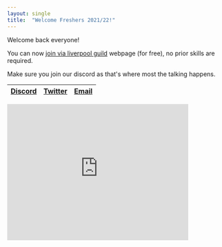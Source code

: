 ```yaml
---
layout: single
title:  "Welcome Freshers 2021/22!"
---
```


Welcome back everyone!

You can now [join via liverpool guild](https://www.liverpoolguild.org/groups/cyber-security) webpage (for free), no prior skills are required.

Make sure you join our discord as that's where most the talking happens.

| [Discord](https://cybersoc.cf/discord) | [Twitter](https://twitter.com/CyberSocUoL) | [Email](mailto:cybersecurity@society.liverpoolguild.org) |
| :---: | :---: | :---: |

 <iframe width="420" height="315" src="https://www.youtube.com/embed/-y-KrnqMJb8" frameborder="0" allowfullscreen></iframe>
